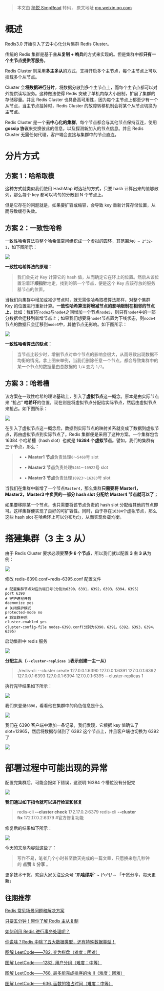 > 本文由 [简悦 SimpRead](http://ksria.com/simpread/) 转码， 原文地址 [mp.weixin.qq.com](https://mp.weixin.qq.com/s?__biz=MzI0MTE0NTc0Ng==&mid=2247490365&idx=1&sn=394bcaf781a2ac1292ef0d6341ab3812&chksm=e91159c0de66d0d6db9cb438b1d6193adb9bd8d44ca1431c80551abf25c1ba81beeffdd38746&scene=178&cur_album_id=2451364959101059073#rd)

概述
==

Redis3.0 开始引入了去中心化分片集群 Redis Cluster。

传统的 Redis 集群是基于**主从复制 + 哨兵**的方式来实现的。但是集群中都**只有一个主节点提供写服务**。

Redis Cluster 则采用**多主多从**的方式，支持开启多个主节点，每个主节点上可以挂载多个从节点。

Cluster 会**将数据进行分片**，将数据分散到多个主节点上，而每个主节点都可以对外提供读写服务。这种做法使得 Redis 突破了单机内存大小限制，扩展了集群的存储容量。并且 Redis Cluster 也具备高可用性，因为每个主节点上都至少有一个从节点，当主节点挂掉时，Redis Cluster 的故障转移机制会将某个从节点切换为主节点。

Redis Cluster 是一个**去中心化的集群**，每个节点都会与其他节点保持互连，使用 **gossip 协议**来交换彼此的信息，以及探测新加入的节点信息。并且 Redis Cluster 无需任何代理，客户端会直接与集群中的节点直连。

分片方式
====

方案 1：哈希取模
---------

这种方式就类似我们使用 HashMap 时选址的方式，只要 hash 计算出来的值够散列，那么每个 key 都可以均匀的分散到 N 个节点上。

但是它存在的问题就是，如果要扩容或缩容，会导致 key 重新计算存储位置，从而导致缓存失效。

方案 2：一致性哈希
----------

一致性哈希算法将整个哈希值空间组织成一个虚拟的圆环，其范围为`0 ~ 2^32-1`，如下图所示：

![](https://mmbiz.qpic.cn/mmbiz_png/AZHyCoMMOC8Ria1sMWOoib76XvvbXHTQ8U8gzZkY6ukEdFLXNI5CI3eYHltyaALIicJf5ej2cgslfSBM6thZkKP1Q/640?wx_fmt=png)

**一致性哈希算法的原理：**

> 我们会先对 Key 计算它的 hash 值，从而确定它在环上的位置。然后从该位置沿着环**顺指针**地走，找到的第一个节点，便是这个 Key 应该存放的服务器节点的位置。

当我们向集群中增加或减少节点时，就无需像哈希取模算法那样，对整个集群 Key 的位置进行重新计算。**一致性哈希算法将增减节点的影响限制在相邻的节点上**，比如：我们在`node2`与`node4`之间增加一个节点`node5`，则只有`node4`中的一部分数据会迁移到新增节点上；如果我们想要将`node4`节点置为下线状态，则`node4`节点的数据只会迁移到`node3`中，其他节点无影响。如下图所示：

![](https://mmbiz.qpic.cn/mmbiz_png/AZHyCoMMOC8Ria1sMWOoib76XvvbXHTQ8UiaNGzVGp6rNPdFREUl9LHlnj7Hia6pTrNOMMh6eUWKib6icKG0hXlBwX5Q/640?wx_fmt=png)

**一致性哈希算法的缺点：**

> 当节点比较少时，增删节点对单个节点的影响会很大，从而导致出现数据不均衡的情况。拿上图来举例，当我们删除任意一个节点，都会导致集群中的某一个节点的数据量由总数据的 `1/4` 变为 `1/2`。

方案 3：哈希槽
--------

该方案在一致性哈希的理论基础上，引入了**虚拟节点**这一概念。原本是由实际节点来 “抢占” **哈希环**的位置，现在则是将虚拟节点分配给实际节点，然后由虚拟节点来抢占。如下图所示：

![](https://mmbiz.qpic.cn/mmbiz_png/AZHyCoMMOC8Ria1sMWOoib76XvvbXHTQ8US1veHfCl5c0MticQzzF1qwX4jRodCaFUvCu5zq1ib29sRxCLQOSCN0Jw/640?wx_fmt=png)

在引入了虚拟节点这一概念后，数据到实际节点的映射关系就变成了数据到虚拟节点，再由虚拟节点到实际节点了。Redis 集群便是采用了这种方案。一个集群包含 16384 个哈希槽（hash slot）也就是 **16384 个虚拟节点**。譬如，我们的集群有三个节点，那么：

> *   • **Master1 节点**负责处理`0～5460`号 slot
>     
> *   • **Master2 节点**负责处理`5461～10922`号 slot
>     
> *   • **Master3 节点**负责处理`10923～16383`号 slot
>     

当我们在集群中新增了一个节点`Master4`，那么集群**只需要将 Master1，Master2，Master3 中负责的一部分 hash slot 分配给 Master4 节点就可以了**；

如果要移除某一个节点，也只需要将该节点负责的 hash slot 分配给其他的节点即可。这样集群便实现了良好的可扩容性。同时，由于存在`16384`个虚拟节点，那么这些 hash slot 在哈希环上可以分布均匀，从而实现负载均衡。

搭建集群（3 主 3 从）
=============

由于 Redis Cluster 要求必须要**至少 6 个节点**，所以我们就以配置 **3 主 3 从**为例：

![](https://mmbiz.qpic.cn/mmbiz_png/AZHyCoMMOC8Ria1sMWOoib76XvvbXHTQ8UqF95yGSrlBMtLHVHgryibt5kkZkW2mClprQxhLzAjnBhlx9UEjibotFA/640?wx_fmt=png)

修改 redis-6390.conf~redis-6395.conf 配置文件

```
# 配置集群节点对应的端口号(分别为6390，6391，6392，6393，6394，6395)
port 6390
# 守护进程开启
daemonize yes
# 关闭保护模式
protected-mode no
# 将集群开启
cluster-enabled yes
cluster-config-file nodes-6390.conf(分别为6390，6391，6392，6393，6394，6395)

```

启动集群中 redis 服务

![](https://mmbiz.qpic.cn/mmbiz_png/AZHyCoMMOC8Ria1sMWOoib76XvvbXHTQ8UicPfZAZguz3w5wbym51S7sgSQdHLzXF9MBRWwq2ORJVlXk0w7ZfOavg/640?wx_fmt=png)

**分配主从（`--cluster-replicas 1`表示创建一主一从）**

> ./redis-cli --cluster create 127.0.0.1:6390 127.0.0.1:6391 127.0.0.1:6392 127.0.0.1:6393 127.0.0.1:6394 127.0.0.1:6395 --cluster-replicas 1

执行完毕结果如下所示：

![](https://mmbiz.qpic.cn/mmbiz_png/AZHyCoMMOC8Ria1sMWOoib76XvvbXHTQ8UZgxlDmXFZt8opzJPyS6WMHt1aVK55LhT69RjyJjQ7UhCgpaN0xK9ug/640?wx_fmt=png)

我们来登录`6390`，看看他在集群中的角色信息是什么

![](https://mmbiz.qpic.cn/mmbiz_png/AZHyCoMMOC8Ria1sMWOoib76XvvbXHTQ8UZXgwMjxOeqTysOiciazzksfGjTBtaWywTCRy795CATBpl13ZTCM8jc9Q/640?wx_fmt=png)

我们在 6390 客户端中添加一条记录，我们发现，它根据 key 值确认了 slot=12965，然后将数据存储到了 6392 这个节点上，并且客户端也切换为 6392 了

![](https://mmbiz.qpic.cn/mmbiz_png/AZHyCoMMOC8Ria1sMWOoib76XvvbXHTQ8UoQl6aWwCHQFOjktTpplYaYUoWh3deIunAw9FC8piaXzCD0gFWOuSMGA/640?wx_fmt=png)

部署过程中可能出现的异常
============

配置完集群后，可能会报如下错误，这说明 16384 个槽位没有分配完

![](https://mmbiz.qpic.cn/mmbiz_png/AZHyCoMMOC8Ria1sMWOoib76XvvbXHTQ8UtxyOyK5gF3QAyo4LKZZzCdzAjazaTx7vG9kkaT1XvBMx9ibyzJvx01w/640?wx_fmt=png)

**我们通过如下指令就可以进行检查和修复**

> redis-cli **--cluster check** 172.17.0.2:6379 redis-cli **--cluster fix** 172.17.0.2:6379 #官方修复功能

修复后的结果如下所示：

![](https://mmbiz.qpic.cn/mmbiz_png/AZHyCoMMOC8Ria1sMWOoib76XvvbXHTQ8Uxcd2Iz5uXkpAibqJfs68v17FdolxZV4RNE8qqDDTP7ic1ic2iaqZETR3Sg/640?wx_fmt=png)

今天的文章内容就这些了：

> 写作不易，笔者几个小时甚至数天完成的一篇文章，只愿换来您几秒钟的 **点赞** & **分享** 。

更多技术干货，欢迎大家关注公众号 “**爪哇缪斯**” ~ \(^o^)/ ~ 「干货分享，每天更新」

往期推荐
----

[Redis 常见场景问题和解决方案](http://mp.weixin.qq.com/s?__biz=MzI0MTE0NTc0Ng==&mid=2247490198&idx=1&sn=cf425d7f006166f80291b3ced0ef154d&chksm=e911586bde66d17dd4ed1f7513dd73418803c4795c445df262a7fe73418c24a119ee462824dc&scene=21#wechat_redirect)  

[只要五分钟！带你了解 Redis 主从复制](http://mp.weixin.qq.com/s?__biz=MzI0MTE0NTc0Ng==&mid=2247490185&idx=1&sn=a768adafebfc554293cb1c445f19021f&chksm=e9115874de66d1626fd8550b709c4e24d6195717e545aca5b8b5b3542aec86be40af9f466c8b&scene=21#wechat_redirect)  

[如何利用 Redis 进行事务处理呢？](http://mp.weixin.qq.com/s?__biz=MzI0MTE0NTc0Ng==&mid=2247490123&idx=1&sn=4f4e958af4df1afbcef8923f8fd96e7f&chksm=e91158b6de66d1a07f19998c6d46de480e99137d434443b09d3a12d593f32ecfa6f03fc35a24&scene=21#wechat_redirect)  

[你说啥？Redis 中除了五大数据类型，还有特殊数据类型！](http://mp.weixin.qq.com/s?__biz=MzI0MTE0NTc0Ng==&mid=2247489663&idx=1&sn=67f4752147c2e58c496e1258098b9103&chksm=e9115a82de66d39404f3c873da470af94ab2cfe6e71fad9fc38f82be19da61b5d4005dc099b8&scene=21#wechat_redirect)  

[图解 LeetCode——782. 变为棋盘（难度：困难）](http://mp.weixin.qq.com/s?__biz=MzI0MTE0NTc0Ng==&mid=2247490225&idx=1&sn=709c0adb241ab5d3c5cdbc9e249c8d2a&chksm=e911584cde66d15a29814006b1c2c4183a12a631482629d4e87920a3e7d39b1037cd483d287b&scene=21#wechat_redirect)  

[图解 LeetCode——1282. 用户分组（难度：中等）](http://mp.weixin.qq.com/s?__biz=MzI0MTE0NTc0Ng==&mid=2247490019&idx=1&sn=d62f5851451816c210bedb530cf7a334&chksm=e9115b1ede66d2087f99282d7d30de6ac98cc4244e271b0d384bd37fc9c55acd6e2dbb1bb64d&scene=21#wechat_redirect)  

[图解 LeetCode——768. 最多能完成排序的块 II（难度：困难）](http://mp.weixin.qq.com/s?__biz=MzI0MTE0NTc0Ng==&mid=2247490036&idx=1&sn=31627c58400f54bbbdfc4d66d48c8857&chksm=e9115b09de66d21f291feac74cf55e1cd6169c07b99dbd58d8aac79f71564d388591349f04ba&scene=21#wechat_redirect)  

[图解 LeetCode——636. 函数的独占时间（难度：中等）](http://mp.weixin.qq.com/s?__biz=MzI0MTE0NTc0Ng==&mid=2247489949&idx=1&sn=e64b8c05e61310b0a77dd00d4d1ae273&chksm=e9115b60de66d276ce625c63d09d04a338749e0c4c9ba96526d064f4078f39c7cb86da1e01c3&scene=21#wechat_redirect)